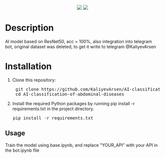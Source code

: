 <p align="center">
  <img src="https://img.shields.io/badge/python-3.9%2B-blue">
  <img src="https://img.shields.io/github/license/programer3001/Jarvis">
</p>

# Description

AI model based on ResNet50, acc = 100%, also integration into telegram bot, original dataset was deleted, to get it write to telegram @KaliyevArsen

# Installation

1. Clone this repository:
<pre>
    git clone https://github.com/KaliyevArsen/AI-classification-of-abdominal-diseases.git
    cd AI-classification-of-abdominal-diseases
</pre>

2. Install the required Python packages by running pip install -r requirements.txt in the project directory.
<pre>
   pip install -r requirements.txt
</pre>

## Usage

Train the model using base.ipynb, and replace "YOUR_API" with your API in the bot.ipynb file
